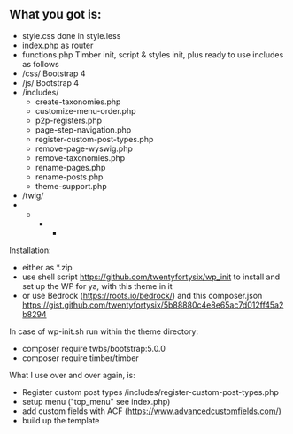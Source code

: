 ## What you got is:


- style.css done in style.less
- index.php as router
- functions.php Timber init, script & styles init, plus ready to use includes as follows
- /css/ Bootstrap 4
- /js/ Bootstrap 4
- /includes/
  - create-taxonomies.php
  - customize-menu-order.php
  - p2p-registers.php
  - page-step-navigation.php
  - register-custom-post-types.php
  - remove-page-wyswig.php
  - remove-taxonomies.php
  - rename-pages.php
  - rename-posts.php
  - theme-support.php
- /twig/
- - - *

Installation:
- either as *.zip
- use shell script https://github.com/twentyfortysix/wp_init to install and set up the WP for ya, with this theme in it
- or use Bedrock (https://roots.io/bedrock/) and this composer.json https://gist.github.com/twentyfortysix/5b88880c4e8e65ac7d012ff45a2b8294

In case of wp-init.sh run within the theme directory:
- composer require twbs/bootstrap:5.0.0
- composer require timber/timber

What I use over and over again, is:
- Register custom post types /includes/register-custom-post-types.php
- setup menu ("top_menu" see index.php)
- add custom fields with ACF (https://www.advancedcustomfields.com/)
- build up the template
